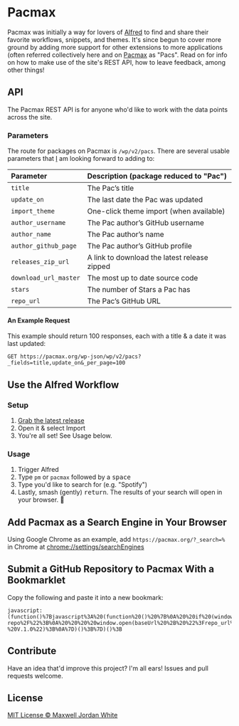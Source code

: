# Pacmax

Pacmax was initially a way for lovers of [Alfred](https://alfredapp.com) to find and share their favorite workflows, snippets, and themes. It's since begun to cover more ground by adding more support for other extensions to more applications (often referred collectively here and on [Pacmax](https://pacmax.org/) as "Pacs". Read on for info on how to make use of the site's REST API, how to leave feedback, among other things!

## API

The Pacmax REST API is for anyone who'd like to work with the data points across the site.

### Parameters

The route for packages on Pacmax is `/wp/v2/pacs`. There are several usable parameters that [I](https://github.com/gitatmax/) am looking forward to adding to:

| Parameter           	| Description (package reduced to "Pac")   |
|:--------------------|:----------------------------------------------|
| `title`                    | The Pac’s title                                             |
| `update_on`          | The last date the Pac was updated            |
| `import_theme`    | One-click theme import (when available)  |
| `author_username`    | The Pac author’s GitHub username       |
| `author_name`      | The Pac author’s name                                |
| `author_github_page` | The Pac author’s GitHub profile           |
| `releases_zip_url`   | A link to download the latest release zipped |
| `download_url_master`| The most up to date source code |
| `stars`              | The number of Stars a Pac has |
| `repo_url`           | The Pac’s GitHub URL |

#### An Example Request

This example should return 100 responses, each with a title & a date it was last  updated:

`GET https://pacmax.org/wp-json/wp/v2/pacs?_fields=title,update_on&_per_page=100`

## Use the Alfred Workflow

### Setup

1. [Grab the latest release](https://github.com/gitatmax/pacmax/releases/latest)
2. Open it & select Import
3. You're all set! See Usage below.

### Usage

1. Trigger Alfred
2. Type `pm` or `pacmax` followed by a <kbd>space</kbd>
3. Type you'd like to search for (e.g. "Spotify")
4.  Lastly, smash (gently) <kbd>return</kbd>. The results of your search will open in your browser. 🙌

## Add Pacmax as a Search Engine in Your Browser

Using Google Chrome as an example, add `https://pacmax.org/?_search=%` in Chrome at [chrome://settings/searchEngines](chrome://settings/searchEngines)

## Submit a GitHub Repository to Pacmax With a Bookmarklet
Copy the following and paste it into a new bookmark:

```
javascript:(function()%7Bjavascript%3A%20(function%20()%20%7B%0A%20%20if%20(window.location.hostname%20%3D%3D%20%22github.com%22)%20%7B%0A%20%20%20%20var%20url%20%3D%20document.URL%3B%0A%20%20%20%20var%20baseUrl%20%3D%20%22https%3A%2F%2Fpacmax.org%2Fsubmit-repo%2F%22%3B%0A%20%20%20%20window.open(baseUrl%20%2B%20%22%3Frepo_url%3D%22%20%2B%20document.URL%2C%20%22_blank%22)%3B%0A%20%20%7D%20else%20if%20(window.location.hostname%20%3D%3D%20%22pacmax.org%22)%20%7B%0A%20%20%7D%20else%20%7B%0A%20%20%20%20alert(%22Sorry%2C%20this%20only%20works%20with%20GitHub%20repositories%22)%3B%0A%20%20%7D%0A%20%20console.log(%22Pacmax%20Bookmarket%20-%20V.1.0%22)%3B%0A%7D)()%3B%7D)()%3B
```

## Contribute

Have an idea that'd improve this project? I'm all ears! Issues and pull requests welcome.

## License

[MIT License © Maxwell Jordan White](LICENSE.md)
